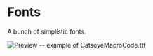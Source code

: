 # Fonts
A bunch of simplistic fonts.

![Preview](https://i.imgur.com/4sj9pT6.png)
-- example of CatseyeMacroCode.ttf

